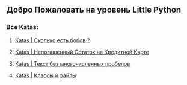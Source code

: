 ## Добро Пожаловать на уровень Little Python


### Все Katas:

1. [Katas | Сколько есть бобов ?](https://github.com/gopjak36/pythonkata/tree/master/ru/Python%20Katas/1.%20Little%20Python/1.%20Katas)

2. [Katas | Непогашенный Остаток на Кредитной Карте](https://github.com/gopjak36/pythonkata/tree/master/ru/Python%20Katas/1.%20Little%20Python/2.%20Katas)

3. [Katas | Текст без многочисленных пробелов ](https://github.com/gopjak36/pythonkata/tree/master/ru/Python%20Katas/1.%20Little%20Python/3.%20Katas)

4. [Katas | Классы и файлы ](https://github.com/gopjak36/pythonkata/tree/master/ru/Python%20Katas/1.%20Little%20Python/4.%20Katas)
